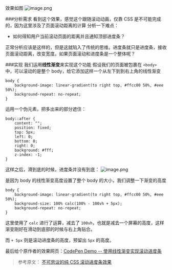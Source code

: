 效果如图
![image.png](https://upload-images.jianshu.io/upload_images/12877063-fe285ba80f89ffe7.png?imageMogr2/auto-orient/strip%7CimageView2/2/w/1240)

###分析需求
看到这个效果，感觉这个跟随滚动动画，仅靠 CSS 是不可能完成的，因为这里涉及了页面滚动距离的计算
分析一下难点：

- 如何得知用户当前滚动页面的距离并且通知顶部进度条？

正常分析应该是这样的，但是这就陷入了传统的思维。进度条就只是进度条，接收页面滚动距离，改变宽度。如果页面滚动和进度条是一个整体呢？

###实现
我们运用**线性渐变**来实现这个功能
假设我们的页面被包裹在 `<body> `中，可以滚动的是整个 body，给它添加这样一个从左下到到右上角的线性渐变

```
body {
    background-image: linear-gradient(to right top, #ffcc00 50%, #eee 50%);
    background-repeat: no-repeat;
}
```

运用一个伪元素，把多出来的部分遮住：

```
body::after {
    content: "";
    position: fixed;
    top: 5px;
    left: 0;
    bottom: 0;
    right: 0;
    background: #fff;
    z-index: -1;
}
```

这样之后，滑到底的时候，进度条并没有到底：
![image.png](https://upload-images.jianshu.io/upload_images/12877063-ea50e544f997c1a0.png?imageMogr2/auto-orient/strip%7CimageView2/2/w/1240)

是因为 body 的线性渐变高度设置了整个 body 的大小，我们调整一下渐变的高度

```
body {
    background-image: linear-gradient(to right top, #ffcc00 50%, #eee 50%);
    background-size: 100% calc(100% - 100vh + 5px);
    background-repeat: no-repeat;
}
```

这里使用了 `calc` 进行了运算，减去了 `100vh`，也就是减去一个屏幕的高度，这样渐变刚好在滑动到底部的时候与右上角贴合。

而 `+ 5px` 则是滚动进度条的高度，预留出 `5px` 的高度。

最后给个原作者的效果网页：[CodePen Demo -- 使用线性渐变实现滚动进度条](https://codepen.io/Chokcoco/pen/KbBXQM?editors=1100)

> 参考原文： [不可思议的纯 CSS 滚动进度条效果](https://segmentfault.com/a/1190000017830427)
